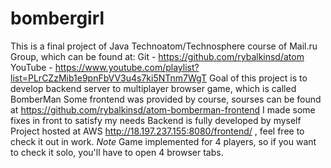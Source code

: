 # bombergirl
This is a final project of Java Technoatom/Technosphere course of Mail.ru Group, which can be found at:
Git - https://github.com/rybalkinsd/atom
YouTube - https://www.youtube.com/playlist?list=PLrCZzMib1e9pnFbVV3u4s7ki5NTnm7WgT
Goal of this project is to develop backend server to multiplayer browser game, which is called BomberMan
Some frontend was provided by course, sourses can be found at https://github.com/rybalkinsd/atom-bomberman-frontend
I made some fixes in front to satisfy my needs
Backend is fully developed by myself
Project hosted at AWS http://18.197.237.155:8080/frontend/ , feel free to check it out in work.
*Note*
Game implemented for 4 players, so if you want to check it solo, you'll have to open 4 browser tabs.
